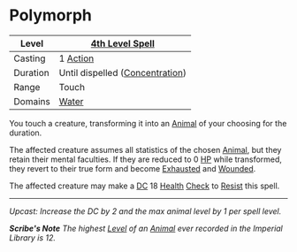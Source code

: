 # Polymorph

| Level    | [4th Level Spell](4th%20Level%20Spells.md)                           |
| -------- | --------------------------------------------------------------------- |
| Casting  | 1 [Action](../../../../Game%20Procedures/Core%20Procedures/Action.md) |
| Duration | Until dispelled ([Concentration](../../Concentration.md))             |
| Range    | Touch                                                                 |
| Domains  | [Water](../../Spell%20Domains/Water.md)                               |

You touch a creature, transforming it into an [Animal](../../../../Resources%20for%20GMs/Creature%20Types/Animal.md) of your choosing for the duration.

The affected creature assumes all statistics of the chosen [Animal](../../../../Resources%20for%20GMs/Creature%20Types/Animal.md), but they retain their mental faculties. If they are reduced to 0 [HP](../../../../Player%20Characters/Derived%20Statistics/Hit%20Points.md) while transformed, they revert to their true form and become [Exhausted](../../../../Game%20Procedures/Conditions/Exhausted.md) and [Wounded](../../../../Game%20Procedures/Conditions/Wounded.md).

The affected creature may make a [DC](../../../../Game%20Procedures/Core%20Procedures/DC.md) 18 [Health](../../../../Player%20Characters/Attributes/Health.md) [Check](../../../../Game%20Procedures/Core%20Procedures/Check.md) to [Resist](../../Resist.md) this spell.

---
*Upcast: Increase the DC by 2 and the max animal level by 1 per spell level.*

***Scribe's Note***
*The highest [Level](../../../../Player%20Characters/Progression/Level.md) of an [Animal](../../../../Resources%20for%20GMs/Creature%20Types/Animal.md) ever recorded in the Imperial Library is 12.*
